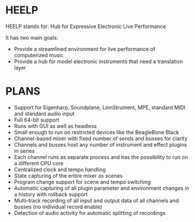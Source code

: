 # HEELP

HEELP stands for:
Hub for Expressive Electronic Live Performance

It has two main goals:
* Provide a streamlined environment for live performance of computerized music
* Provide a hub for model electronic instruments that need a translation layer

# PLANS

* Support for Eigenharp, Soundplane, LinnStrument, MPE, standard MIDI and standard audio input
* Full 64-bit support
* Runs with GUI as well as headless
* Small enough to run on restricted devices like the BeagleBone Black
* Channel-based mixer with fixed number of sends and busses for clarity
* Channels and busses host any number of instrument and effect plugins in series
* Each channel runs as separate process and has the possibility to run on a different CPU core
* Centralized clock and tempo handling
* State capturing of the entire mixer as scenes
* Program change support for scene and tempo switching
* Automatic capturing of all plugin parameter and environment changes in a history with rollback support
* Multi-track recording of all input and output data of all channels and busses (no individual record enable)
* Detection of audio activity for automatic splitting of recordings

